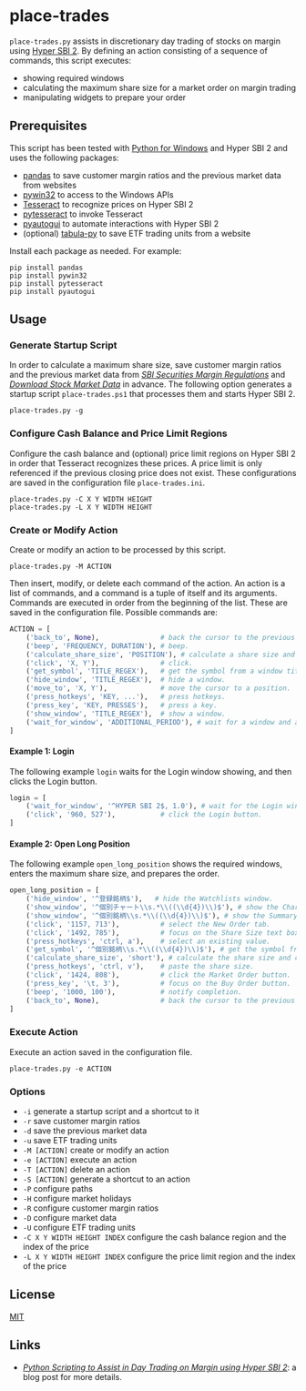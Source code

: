 # place-trades #

<!-- Python script that assists in discretionary day trading of stocks
on margin using Hyper SBI 2 -->

<!-- hypersbi2 pandas pyautogui pytesseract python pywin32 tesseract
-->

`place-trades.py` assists in discretionary day trading of stocks on
margin using [Hyper SBI
2](https://go.sbisec.co.jp/lp/lp_hyper_sbi2_211112.html).  By defining
an action consisting of a sequence of commands, this script executes:

  * showing required windows
  * calculating the maximum share size for a market order on margin
    trading
  * manipulating widgets to prepare your order

## Prerequisites ##

This script has been tested with [Python for
Windows](https://www.python.org/downloads/windows/) and Hyper SBI 2
and uses the following packages:

  * [pandas](https://pandas.pydata.org/) to save customer margin
    ratios and the previous market data from websites
  * [pywin32](https://github.com/mhammond/pywin32) to access to the
    Windows APIs
  * [Tesseract](https://tesseract-ocr.github.io/) to recognize prices
    on Hyper SBI 2
  * [pytesseract](https://github.com/madmaze/pytesseract) to invoke
    Tesseract
  * [pyautogui](https://pyautogui.readthedocs.io/en/latest/index.html)
    to automate interactions with Hyper SBI 2
  * (optional)
    [tabula-py](https://tabula-py.readthedocs.io/en/latest/index.html)
    to save ETF trading units from a website

Install each package as needed.  For example:

``` shell
pip install pandas
pip install pywin32
pip install pytesseract
pip install pyautogui
```

## Usage ##

### Generate Startup Script ###

In order to calculate a maximum share size, save customer margin
ratios and the previous market data from [*SBI Securities Margin
Regulations*](https://search.sbisec.co.jp/v2/popwin/attention/stock/margin_M29.html)
and [*Download Stock Market Data*](https://kabudata-dll.com/) in
advance.  The following option generates a startup script
`place-trades.ps1` that processes them and starts Hyper SBI 2.

``` shell
place-trades.py -g
```

### Configure Cash Balance and Price Limit Regions ###

Configure the cash balance and (optional) price limit regions on Hyper
SBI 2 in order that Tesseract recognizes these prices.  A price limit
is only referenced if the previous closing price does not exist.
These configurations are saved in the configuration file
`place-trades.ini`.

``` shell
place-trades.py -C X Y WIDTH HEIGHT
place-trades.py -L X Y WIDTH HEIGHT
```

### Create or Modify Action ###

Create or modify an action to be processed by this script.

``` shell
place-trades.py -M ACTION
```

Then insert, modify, or delete each command of the action.  An action
is a list of commands, and a command is a tuple of itself and its
arguments.  Commands are executed in order from the beginning of the
list.  These are saved in the configuration file.  Possible commands
are:

``` python
ACTION = [
    ('back_to', None),               # back the cursor to the previous position.
    ('beep', 'FREQUENCY, DURATION'), # beep.
    ('calculate_share_size', 'POSITION'), # calculate a share size and copy it.
    ('click', 'X, Y'),               # click.
    ('get_symbol', 'TITLE_REGEX'),   # get the symbol from a window title.
    ('hide_window', 'TITLE_REGEX'),  # hide a window.
    ('move_to', 'X, Y'),             # move the cursor to a position.
    ('press_hotkeys', 'KEY, ...'),   # press hotkeys.
    ('press_key', 'KEY, PRESSES'),   # press a key.
    ('show_window', 'TITLE_REGEX'),  # show a window.
    ('wait_for_window', 'ADDITIONAL_PERIOD'), # wait for a window and an additional period.
]
```

#### Example 1: Login ####

The following example `login` waits for the Login window showing, and
then clicks the Login button.

``` python
login = [
    ('wait_for_window', '^HYPER SBI 2$, 1.0'), # wait for the Login window showing.
    ('click', '960, 527'),           # click the Login button.
]
```

#### Example 2: Open Long Position ####

The following example `open_long_position` shows the required windows,
enters the maximum share size, and prepares the order.

``` python
open_long_position = [
    ('hide_window', '^登録銘柄$'),   # hide the Watchlists window.
    ('show_window', '^個別チャート\\s.*\\((\\d{4})\\)$'), # show the Chart window.
    ('show_window', '^個別銘柄\\s.*\\((\\d{4})\\)$'), # show the Summary window.
    ('click', '1157, 713'),          # select the New Order tab.
    ('click', '1492, 785'),          # focus on the Share Size text box.
    ('press_hotkeys', 'ctrl, a'),    # select an existing value.
    ('get_symbol', '^個別銘柄\\s.*\\((\\d{4})\\)$'), # get the symbol from the Summary window.
    ('calculate_share_size', 'short'), # calculate the share size and copy it.
    ('press_hotkeys', 'ctrl, v'),    # paste the share size.
    ('click', '1424, 808'),          # click the Market Order button.
    ('press_key', '\t, 3'),          # focus on the Buy Order button.
    ('beep', '1000, 100'),           # notify completion.
    ('back_to', None),               # back the cursor to the previous position.
]
```

### Execute Action ###

Execute an action saved in the configuration file.

``` shell
place-trades.py -e ACTION
```

### Options ###

  * `-i` generate a startup script and a shortcut to it
  * `-r` save customer margin ratios
  * `-d` save the previous market data
  * `-u` save ETF trading units
  * `-M [ACTION]` create or modify an action
  * `-e [ACTION]` execute an action
  * `-T [ACTION]` delete an action
  * `-S [ACTION]` generate a shortcut to an action
  * `-P` configure paths
  * `-H` configure market holidays
  * `-R` configure customer margin ratios
  * `-D` configure market data
  * `-U` configure ETF trading units
  * `-C X Y WIDTH HEIGHT INDEX` configure the cash balance region and
    the index of the price
  * `-L X Y WIDTH HEIGHT INDEX` configure the price limit region and
    the index of the price

## License ##

[MIT](LICENSE.md)

## Links ##

  * [*Python Scripting to Assist in Day Trading on Margin using Hyper
    SBI 2*](): a blog post for more details.
